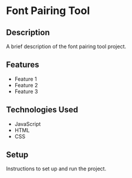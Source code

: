 # Font Pairing Tool

## Description

A brief description of the font pairing tool project.

## Features

- Feature 1
- Feature 2
- Feature 3

## Technologies Used

- JavaScript
- HTML
- CSS

## Setup

Instructions to set up and run the project.
